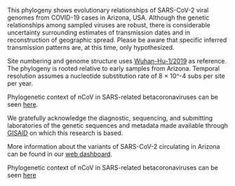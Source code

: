 This phylogeny shows evolutionary relationships of SARS-CoV-2 viral genomes from COVID-19 cases in Arizona, USA. Although the genetic relationships among sampled viruses are robust, there is considerable uncertainty surrounding estimates of transmission dates and in reconstruction of geographic spread. Please be aware that specific inferred transmission patterns are, at this time, only hypothesized.

Site numbering and genome structure uses [Wuhan-Hu-1/2019](https://www.ncbi.nlm.nih.gov/nuccore/MN908947) as reference. The phylogeny is rooted relative to early samples from Arizona. Temporal resolution assumes a nucleotide substitution rate of 8 × 10^-4 subs per site per year.

Phylogenetic context of nCoV in SARS-related betacoronaviruses can be seen [here](https://nextstrain.org/groups/blab/sars-like-cov).

We gratefully acknowledge the diagnostic, sequencing, and submitting laboratories of the genetic sequences and metadata made available through [GISAID](https://gisaid.org) on which this research is based.

More information about the variants of SARS-CoV-2 circulating in Arizona can be found in our [web dashboard](https://pathogen.tgen.org/covidseq-tracker/).

Phylogenetic context of nCoV in SARS-related betacoronaviruses can be seen [here](https://nextstrain.org/groups/blab/sars-like-cov)
